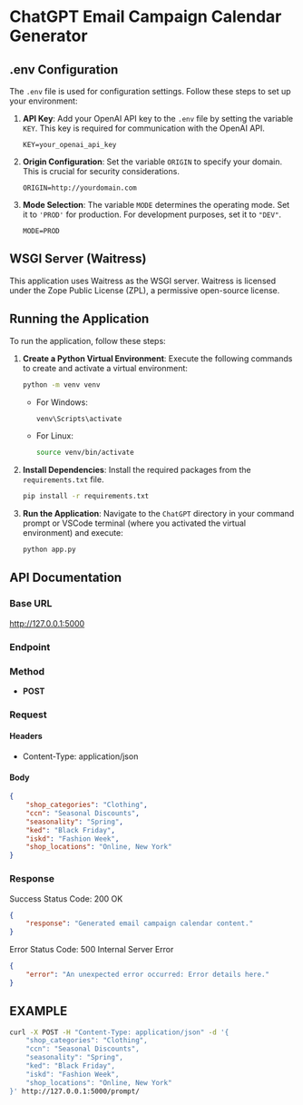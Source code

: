 # ChatGPT Email Campaign Calendar Generator

## .env Configuration

The `.env` file is used for configuration settings. Follow these steps to set up your environment:

1. **API Key**: Add your OpenAI API key to the `.env` file by setting the variable `KEY`. This key is required for communication with the OpenAI API.

    ```env
    KEY=your_openai_api_key
    ```

2. **Origin Configuration**: Set the variable `ORIGIN` to specify your domain. This is crucial for security considerations.

    ```env
    ORIGIN=http://yourdomain.com
    ```

3. **Mode Selection**: The variable `MODE` determines the operating mode. Set it to `'PROD'` for production. For development purposes, set it to `"DEV"`.

    ```env
    MODE=PROD
    ```

## WSGI Server (Waitress)

This application uses Waitress as the WSGI server. Waitress is licensed under the Zope Public License (ZPL), a permissive open-source license.

## Running the Application

To run the application, follow these steps:

1. **Create a Python Virtual Environment**: Execute the following commands to create and activate a virtual environment:

    ```bash
    python -m venv venv
    ```

    - For Windows:

        ```bash
        venv\Scripts\activate
        ```

    - For Linux:

        ```bash
        source venv/bin/activate
        ```

2. **Install Dependencies**: Install the required packages from the `requirements.txt` file.

    ```bash
    pip install -r requirements.txt
    ```

3. **Run the Application**: Navigate to the `ChatGPT` directory in your command prompt or VSCode terminal (where you activated the virtual environment) and execute:

    ```bash
    python app.py
    ```

## API Documentation

### Base URL
http://127.0.0.1:5000

### Endpoint


### Method

- **POST**

### Request

#### Headers

- Content-Type: application/json

#### Body

```json
{
    "shop_categories": "Clothing",
    "ccn": "Seasonal Discounts",
    "seasonality": "Spring",
    "ked": "Black Friday",
    "iskd": "Fashion Week",
    "shop_locations": "Online, New York"
}
```
  
### Response
Success
Status Code: 200 OK
```json 
{
    "response": "Generated email campaign calendar content."
}
```

Error
Status Code: 500 Internal Server Error
```json 
{
    "error": "An unexpected error occurred: Error details here."
}
```

## EXAMPLE

```bash 
curl -X POST -H "Content-Type: application/json" -d '{
    "shop_categories": "Clothing",
    "ccn": "Seasonal Discounts",
    "seasonality": "Spring",
    "ked": "Black Friday",
    "iskd": "Fashion Week",
    "shop_locations": "Online, New York"
}' http://127.0.0.1:5000/prompt/

```
